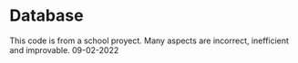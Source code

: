 # Database
This code is from a school proyect. Many aspects are incorrect, inefficient and improvable. 09-02-2022
